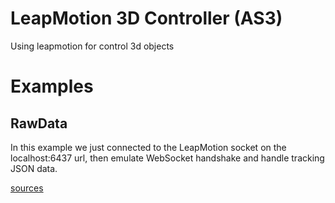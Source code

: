 LeapMotion 3D Controller (AS3)
==============================

Using leapmotion for control 3d objects

# Examples

## RawData

In this example we just connected to the LeapMotion socket on the localhost:6437 url, then emulate WebSocket handshake and handle tracking JSON data.

[sources](https://github.com/Hyzhak/leapmotion-3d-controller-as3/tree/master/src/examples/raw)